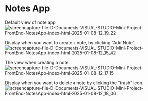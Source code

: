 # Notes App

Default view of note app
![screencapture-file-D-Documents-VISUAL-STUDIO-Mini-Project-FrontEnd-NotesApp-index-html-2025-01-08-12_19_22](https://github.com/user-attachments/assets/8aa2f545-a6ad-422b-9a81-5233a36c8229)

Display when you want to create a note, by clicking “Add Note”.
![screencapture-file-D-Documents-VISUAL-STUDIO-Mini-Project-FrontEnd-NotesApp-index-html-2025-01-08-12_15_42](https://github.com/user-attachments/assets/f0a81d32-f41f-449d-b8ce-4f36159efa33)

The view when creating a note.
![screencapture-file-D-Documents-VISUAL-STUDIO-Mini-Project-FrontEnd-NotesApp-index-html-2025-01-08-12_17_15](https://github.com/user-attachments/assets/7aeb81cf-4f19-4412-91ca-5ac6b24d5cd1)

Display when you want to delete a note by clicking the “trash” icon.
![screencapture-file-D-Documents-VISUAL-STUDIO-Mini-Project-FrontEnd-NotesApp-index-html-2025-01-08-12_18_06](https://github.com/user-attachments/assets/74f73849-e009-440e-bbc2-5bbc613426db)

